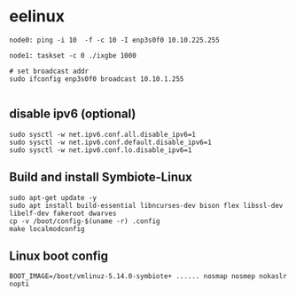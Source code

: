 # eelinux

```
node0: ping -i 10  -f -c 10 -I enp3s0f0 10.10.225.255

node1: taskset -c 0 ./ixgbe 1000

# set broadcast addr
sudo ifconfig enp3s0f0 broadcast 10.10.1.255


```

## disable ipv6 (optional)
```
sudo sysctl -w net.ipv6.conf.all.disable_ipv6=1
sudo sysctl -w net.ipv6.conf.default.disable_ipv6=1
sudo sysctl -w net.ipv6.conf.lo.disable_ipv6=1
```
## Build and install Symbiote-Linux
```
sudo apt-get update -y
sudo apt install build-essential libncurses-dev bison flex libssl-dev libelf-dev fakeroot dwarves
cp -v /boot/config-$(uname -r) .config
make localmodconfig
```

## Linux boot config
```
BOOT_IMAGE=/boot/vmlinuz-5.14.0-symbiote+ ...... nosmap nosmep nokaslr nopti
```
